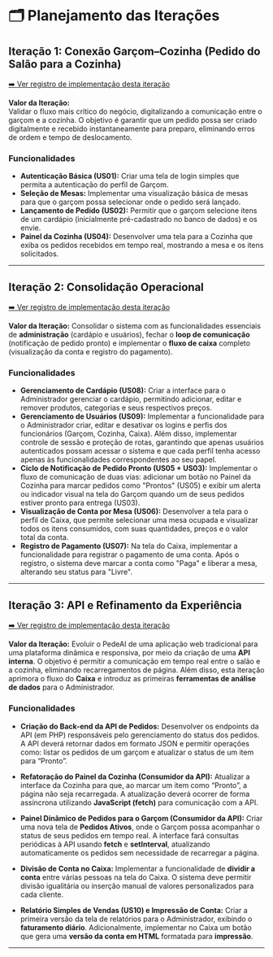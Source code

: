 # 🗂️ Planejamento das Iterações

## Iteração 1: Conexão Garçom–Cozinha (Pedido do Salão para a Cozinha)

[➡️ Ver registro de implementação desta iteração](features.md)

**Valor da Iteração:**  
Validar o fluxo mais crítico do negócio, digitalizando a comunicação entre o garçom e a cozinha. O objetivo é garantir que um pedido possa ser criado digitalmente e recebido instantaneamente para preparo, eliminando erros de ordem e tempo de deslocamento.

### Funcionalidades
- **Autenticação Básica (US01):** Criar uma tela de login simples que permita a autenticação do perfil de Garçom.  
- **Seleção de Mesas:** Implementar uma visualização básica de mesas para que o garçom possa selecionar onde o pedido será lançado.  
- **Lançamento de Pedido (US02):** Permitir que o garçom selecione itens de um cardápio (inicialmente pré-cadastrado no banco de dados) e os envie.  
- **Painel da Cozinha (US04):** Desenvolver uma tela para a Cozinha que exiba os pedidos recebidos em tempo real, mostrando a mesa e os itens solicitados.  

---


## Iteração 2: Consolidação Operacional

[➡️ Ver registro de implementação desta iteração](features.md)

**Valor da Iteração:**
Consolidar o sistema com as funcionalidades essenciais de **administração** (cardápio e usuários), fechar o **loop de comunicação** (notificação de pedido pronto) e implementar o **fluxo de caixa** completo (visualização da conta e registro do pagamento).

### Funcionalidades
- **Gerenciamento de Cardápio (US08):** Criar a interface para o Administrador gerenciar o cardápio, permitindo adicionar, editar e remover produtos, categorias e seus respectivos preços.
- **Gerenciamento de Usuários (US09):** Implementar a funcionalidade para o Administrador criar, editar e desativar os logins e perfis dos funcionários (Garçom, Cozinha, Caixa). Além disso, implementar controle de sessão e proteção de rotas, garantindo que apenas usuários autenticados possam acessar o sistema e que cada perfil tenha acesso apenas às funcionalidades correspondentes ao seu papel.
- **Ciclo de Notificação de Pedido Pronto (US05 + US03):** Implementar o fluxo de comunicação de duas vias: adicionar um botão no Painel da Cozinha para marcar pedidos como "Prontos" (US05) e exibir um alerta ou indicador visual na tela do Garçom quando um de seus pedidos estiver pronto para entrega (US03).
- **Visualização de Conta por Mesa (US06):** Desenvolver a tela para o perfil de Caixa, que permite selecionar uma mesa ocupada e visualizar todos os itens consumidos, com suas quantidades, preços e o valor total da conta.
- **Registro de Pagamento (US07):** Na tela do Caixa, implementar a funcionalidade para registrar o pagamento de uma conta. Após o registro, o sistema deve marcar a conta como "Paga" e liberar a mesa, alterando seu status para "Livre".

---

## Iteração 3: API e Refinamento da Experiência

[➡️ Ver registro de implementação desta iteração](features.md)

**Valor da Iteração:**
Evoluir o PedeAI de uma aplicação web tradicional para uma plataforma dinâmica e responsiva, por meio da criação de uma **API interna**. O objetivo é permitir a comunicação em tempo real entre o salão e a cozinha, eliminando recarregamentos de página. Além disso, esta iteração aprimora o fluxo do **Caixa** e introduz as primeiras **ferramentas de análise de dados** para o Administrador.

### Funcionalidades

* **Criação do Back-end da API de Pedidos:** Desenvolver os endpoints da API (em PHP) responsáveis pelo gerenciamento do status dos pedidos. A API deverá retornar dados em formato JSON e permitir operações como: listar os pedidos de um garçom e atualizar o status de um item para “Pronto”.

* **Refatoração do Painel da Cozinha (Consumidor da API):** Atualizar a interface da Cozinha para que, ao marcar um item como “Pronto”, a página não seja recarregada. A atualização deverá ocorrer de forma assíncrona utilizando **JavaScript (fetch)** para comunicação com a API.

* **Painel Dinâmico de Pedidos para o Garçom (Consumidor da API):** Criar uma nova tela de **Pedidos Ativos**, onde o Garçom possa acompanhar o status de seus pedidos em tempo real. A interface fará consultas periódicas à API usando **fetch** e **setInterval**, atualizando automaticamente os pedidos sem necessidade de recarregar a página.

* **Divisão de Conta no Caixa:** Implementar a funcionalidade de **dividir a conta** entre várias pessoas na tela do Caixa. O sistema deve permitir divisão igualitária ou inserção manual de valores personalizados para cada cliente.

* **Relatório Simples de Vendas (US10) e Impressão de Conta:** Criar a primeira versão da tela de relatórios para o Administrador, exibindo o **faturamento diário**. Adicionalmente, implementar no Caixa um botão que gera uma **versão da conta em HTML** formatada para **impressão**.

---

